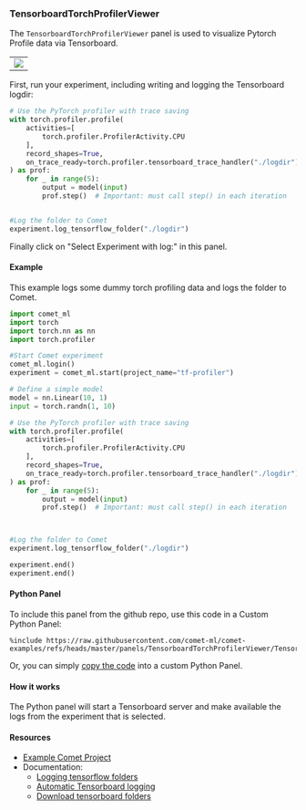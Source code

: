### TensorboardTorchProfilerViewer

The `TensorboardTorchProfilerViewer` panel is used to visualize Pytorch
Profile data via Tensorboard.


<table>
<tr>
<td>
<img src="https://raw.githubusercontent.com/comet-ml/comet-examples/refs/heads/master/panels/TensorboardTorchProfilerViewer/torch_profiler.png"
     style="max-width: 300px; max-height: 300px;">
</img>
</td>
</tr>
</table>

First, run your experiment, including writing and logging the
Tensorboard logdir:

```python
# Use the PyTorch profiler with trace saving
with torch.profiler.profile(
    activities=[
        torch.profiler.ProfilerActivity.CPU
    ],
    record_shapes=True,
    on_trace_ready=torch.profiler.tensorboard_trace_handler("./logdir")  # Saves trace
) as prof:
    for _ in range(5):
        output = model(input)
        prof.step()  # Important: must call step() in each iteration


#Log the folder to Comet        
experiment.log_tensorflow_folder("./logdir")
```

Finally click on "Select Experiment with log:" in this panel.

#### Example

This example logs some dummy torch profiling data and logs the folder to Comet.

```python
import comet_ml
import torch
import torch.nn as nn
import torch.profiler

#Start Comet experiment
comet_ml.login()
experiment = comet_ml.start(project_name="tf-profiler")

# Define a simple model
model = nn.Linear(10, 1)
input = torch.randn(1, 10)

# Use the PyTorch profiler with trace saving
with torch.profiler.profile(
    activities=[
        torch.profiler.ProfilerActivity.CPU
    ],
    record_shapes=True,
    on_trace_ready=torch.profiler.tensorboard_trace_handler("./logdir")  # Saves trace
) as prof:
    for _ in range(5):
        output = model(input)
        prof.step()  # Important: must call step() in each iteration



#Log the folder to Comet        
experiment.log_tensorflow_folder("./logdir")

experiment.end()
experiment.end()
```

#### Python Panel

To include this panel from the github repo, use this code in a Custom Python Panel:

```
%include https://raw.githubusercontent.com/comet-ml/comet-examples/refs/heads/master/panels/TensorboardTorchProfilerViewer/TensorboardTorchProfilerViewer.py
```

Or, you can simply [copy the code](https://raw.githubusercontent.com/comet-ml/comet-examples/refs/heads/master/panels/TensorboardTorchProfilerViewer/TensorboardTorchProfilerViewer.py) into a custom Python Panel.

#### How it works

The Python panel will start a Tensorboard server and make available
the logs from the experiment that is selected.

#### Resources

* [Example Comet Project](https://www.comet.com/chasefortier/tf-profiler/f156e9c72d9b4e12b8eae4ecf6db43a1?compareXAxis=step&experiment-tab=panels&prevPath=%2Fchasefortier%2Ftf-profiler%2Fview%2Fnew%2Fpanels&showOutliers=true&smoothing=0&xAxis=step)
* Documentation:
  * [Logging tensorflow folders](https://www.comet.com/docs/v2/api-and-sdk/python-sdk/reference/Experiment/#comet_ml.Experiment.log_tensorflow_folder)
  * [Automatic Tensorboard logging](https://www.comet.com/docs/v2/integrations/third-party-tools/tensorboard/#configure-comet-for-tensorboard)
  * [Download tensorboard folders](https://www.comet.com/docs/v2/api-and-sdk/python-sdk/reference/APIExperiment/#comet_ml.APIExperiment.download_tensorflow_folder)

